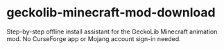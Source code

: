# geckolib-minecraft-mod-download
Step-by-step offline install assistant for the GeckoLib Minecraft animation mod. No CurseForge app or Mojang account sign-in needed.
